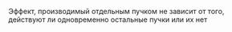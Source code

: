 Эффект, производимый отдельным пучком не зависит от того, действуют ли одновременно остальные пучки или их нет
